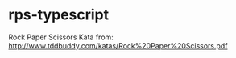 # rps-typescript
Rock Paper Scissors Kata from: http://www.tddbuddy.com/katas/Rock%20Paper%20Scissors.pdf
